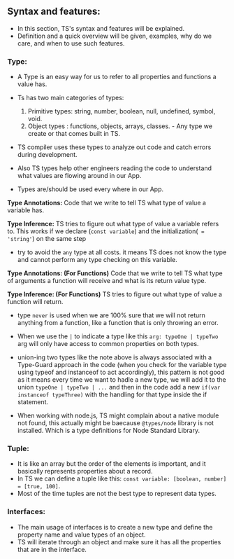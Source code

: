 ## Syntax and features:

  * In this section, TS's syntax and features will be explained.
  * Definition and a quick overview will be given, examples, why do we care, and when to use such features.

### Type:

  * A Type is an easy way for us to refer to all properties and functions a value has.
  * Ts has two main categories of types:
    1. Primitive types: string, number, boolean, null, undefined, symbol, void.
    2. Object types : functions, objects, arrays, classes. - Any type we create or that comes built in TS.

  * TS compiler uses these types to analyze out code and catch errors during development.
  * Also TS types help other engineers reading the code to understand what values are flowing around in our App.
  * Types are/should be used every where in our App.

  **Type Annotations:** Code that we write to tell TS what type of value a variable has.

  **Type Inference:** TS tries to figure out what type of value a variable refers to. This works if we declare (`const variable`) and the initialization(` = 'string'`) on the same step

  * try to avoid the `any` type at all costs. it means TS does not know the type and cannot perform any type checking on this variable.

  **Type Annotations: (For Functions)** Code that we write to tell TS what type of arguments a function will receive and what is its return value type.

  **Type Inference: (For Functions)** TS tries to figure out what type of value a function will return.

  * type `never` is used when we are 100% sure that we will not return anything from a function, like a function that is only throwing an error.

  * When we use the `|` to indicate a type like this `arg: typeOne | typeTwo` arg will only have access to common properties on both types.

  * union-ing two types like the note above is always associated with a Type-Guard approach in the code (when you check for the variable type using typeof and instanceof to act accordingly), this pattern is not good as it means every time we want to hadle a new type, we will add it to the union `typeOne | typeTwo | ...` and then in the code add a new `if(var instanceof typeThree)` with the handling for that type inside the if statement.

  * When working with node.js, TS might complain about a native module not found, this actually might be baecause `@types/node` library is not installed. Which is a type definitions for Node Standard Library.

### Tuple:

  * It is like an array but the order of the elements is important, and it basically represents properties about a record.
  * In TS we can define a tuple like this: `const variable: [boolean, number] = [true, 100]`.
  * Most of the time tuples are not the best type to represent data types.

### Interfaces:

  * The main usage of interfaces is to create a new type and define the property name and value types of an object.
  * TS will iterate through an object and make sure it has all the properties that are in the interface.
